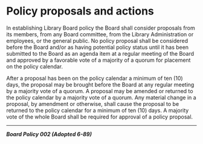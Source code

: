 # Policy proposals and actions

In establishing Library Board policy the Board shall consider proposals from its members, from any Board committee, from the Library Administration or employees, or the general public. No policy proposal shall be considered before the Board and/or as having potential policy status until it has been submitted to the Board as an agenda item at a regular meeting of the Board and approved by a favorable vote of a majority of a quorum for placement on the policy calendar.

After a proposal has been on the policy calendar a minimum of ten (10) days, the proposal may be brought before the Board at any regular meeting by a majority vote of a quorum. A proposal may be amended or returned to the policy calendar by a majority vote of a quorum. Any material change in a proposal, by amendment or otherwise, shall cause the proposal to be returned to the policy calendar for a minimum of ten (10) days. A majority vote of the whole Board shall be required for approval of a policy proposal.

---

**_Board Policy 002 (Adopted 6-89)_**